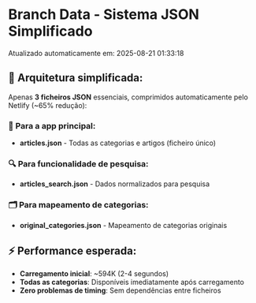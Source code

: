 # Branch Data - Sistema JSON Simplificado
Atualizado automaticamente em: 2025-08-21 01:33:18

## 🎯 Arquitetura simplificada:
Apenas **3 ficheiros JSON** essenciais, comprimidos automaticamente pelo Netlify (~65% redução):

### 📱 Para a app principal:
- **articles.json** - Todas as categorias e artigos (ficheiro único)

### 🔍 Para funcionalidade de pesquisa:
- **articles_search.json** - Dados normalizados para pesquisa

### 🗂️ Para mapeamento de categorias:
- **original_categories.json** - Mapeamento de categorias originais

## ⚡ Performance esperada:
- **Carregamento inicial**: ~594K (2-4 segundos)
- **Todas as categorias**: Disponíveis imediatamente após carregamento
- **Zero problemas de timing**: Sem dependências entre ficheiros
